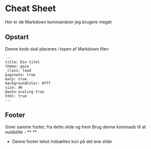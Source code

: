 # Cheat Sheet
Her er de Markdown kommandoer jeg brugere meget

## Opstart
Denne *kode* skal placeres i topen af Markdown filen

    ---
    title: Din titel
    theme: gaia
    _class: lead
    paginate: true
    marp: true
    backgroundColor: #fff
    size: 4K
    @auto-scaling true
    html: true
    ---

## Footer
**<!-- footer: Tekst -->**

Giver samme footer, fra dette slide og frem
Brug denne kommado til at *nuldstille* - **<!-- footer: "" --> **

**<!-- _footer: Kun dette slide -->**
  - Denne footer tekst indsættes kun på det ene slide
